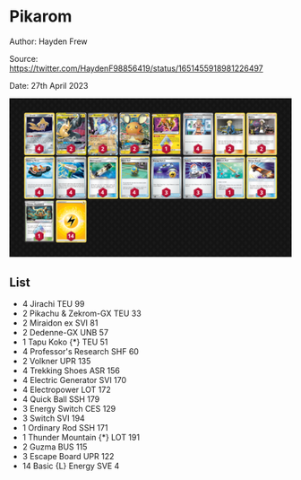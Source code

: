 # Pikarom

Author: Hayden Frew

Source: <https://twitter.com/HaydenF98856419/status/1651455918981226497>

Date: 27th April 2023

![decklist](../../images/SVI/Pikarom/7-%20Pikarom.png)

## List

* 4 Jirachi TEU 99
* 2 Pikachu & Zekrom-GX TEU 33
* 2 Miraidon ex SVI 81
* 2 Dedenne-GX UNB 57
* 1 Tapu Koko {*} TEU 51
* 4 Professor's Research SHF 60
* 2 Volkner UPR 135
* 4 Trekking Shoes ASR 156
* 4 Electric Generator SVI 170
* 4 Electropower LOT 172
* 4 Quick Ball SSH 179
* 3 Energy Switch CES 129
* 3 Switch SVI 194
* 1 Ordinary Rod SSH 171
* 1 Thunder Mountain {*} LOT 191
* 2 Guzma BUS 115
* 3 Escape Board UPR 122
* 14 Basic {L} Energy SVE 4
